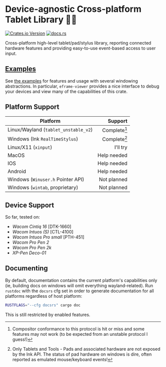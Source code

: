 # Device-agnostic Cross-platform Tablet Library 🐙✨
[![Crates.io Version](https://img.shields.io/crates/v/octotablet?style=for-the-badge)](https://crates.io/crates/octotablet)
[![docs.rs](https://img.shields.io/docsrs/octotablet?style=for-the-badge)](https://docs.rs/octotablet/latest/octotablet/)

Cross-platform high-level tablet/pad/stylus library, reporting connected hardware features and providing easy-to-use
event-based access to user input.

## [Examples](examples/README.md)
See [the examples](examples/README.md) for features and usage with several windowing abstractions.
In particular, `eframe-viewer` provides a nice interface to debug your devices and view many of the capabilities of this crate.

## Platform Support
| Platform                             |      Support |
|--------------------------------------|-------------:|
| Linux/Wayland (`tablet_unstable_v2`) | Complete[^1] |
| Windows (Ink `RealTimeStylus`)       | Complete[^2] |
| Linux/X11 (`xinput`)                 |     I'll try |
| MacOS                                |  Help needed |
| IOS                                  |  Help needed |
| Android                              |  Help needed |
| Windows (`Winuser.h` Pointer API)    |  Not planned |
| Windows (`wintab`, proprietary)      |  Not planned |

[^1]: Compositor conformance to this protocol is hit or miss and some features may not work (to be expected from an unstable protocol I guess!)
[^2]: Only Tablets and Tools - Pads and associated hardware are not exposed by the Ink API. The status of pad hardware on windows is dire, often reported as emulated mouse/keyboard events!

## Device Support
So far, tested on:
* *Wacom Cintiq 16* \[DTK-1660\]
* *Wacom Intuos (S)* \[CTL-4100\]
* *Wacom Intuos Pro small* \[PTH-451\]
* *Wacom Pro Pen 2*
* *Wacom Pro Pen 2k*
* *XP-Pen Deco-01*

## Documenting
By default, documentation contains the current platform's capabilities only (ie, building docs on windows will omit everything wayland-related).
Run `rustdoc` with the `docsrs` cfg set in order to generate documentation for all platforms regardless of host platform:
```bash
RUSTFLAGS="--cfg docsrs" cargo doc
```
This is still restricted by enabled features.

